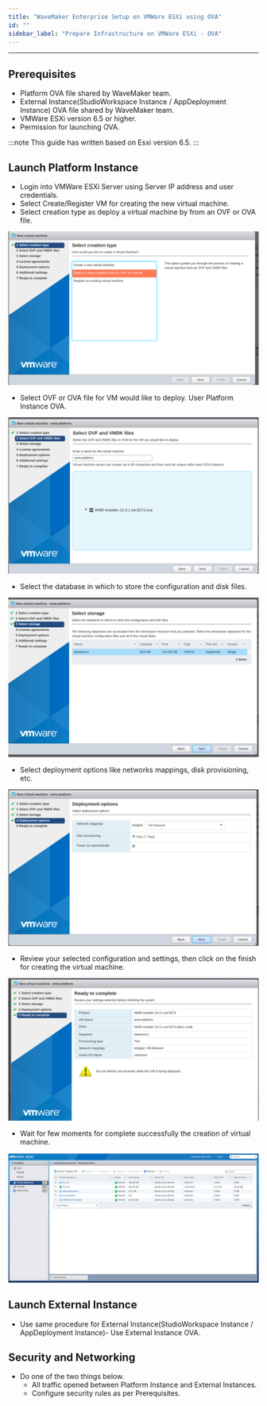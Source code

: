 ```yaml
---
title: "WaveMaker Enterprise Setup on VMWare ESXi using OVA"
id: ""
sidebar_label: "Prepare Infrastructure on VMWare ESXi - OVA"
---
```

---

## Prerequisites

- Platform OVA file shared by WaveMaker team.
- External Instance(StudioWorkspace Instance / AppDeployment Instance) OVA file shared by WaveMaker team.
- VMWare ESXi version 6.5 or higher.
- Permission for launching OVA.

:::note
This guide has written based on Esxi version 6.5.
:::

## Launch Platform Instance

- Login into VMWare ESXi Server using  Server IP address and user credentials.
- Select Create/Register VM for creating the new virtual machine.
- Select creation type as deploy a virtual machine by from an OVF or OVA file.

[![vm creation type](/learn/assets/wme-setup/vm-creation-by-using-ova/select-vm-creation-type.png)](/learn/assets/wme-setup/vm-creation-by-using-ova/select-vm-creation-type.png)

- Select OVF or OVA file for VM would like to deploy. User Platform Instance OVA.

[![selecting ova template](/learn/assets/wme-setup/vm-creation-by-using-ova/selecting-the-ovf-template-for-deploy.png)](/learn/assets//wme-setup/vm-creation-by-using-ova/selecting-the-ovf-template-for-deploy.png)

- Select the database in which to store the configuration and disk files.

[![select database](/learn/assets/wme-setup/vm-creation-by-using-ova/selecting-the-database-for-storage.png)](/learn/assets/wme-setup/vm-creation-by-using-ova/selecting-the-database-for-storage.png)

- Select deployment options like networks mappings, disk provisioning, etc.

[![select deployment option](/learn/assets/wme-setup/vm-creation-by-using-ova/selecting-the-deployment-options-and-networking.png)](/learn/assets/wme-setup/vm-creation-by-using-ova/selecting-the-database-for-storage.png)

- Review your selected configuration and settings, then click on the finish for creating the virtual machine.

[![review](/learn/assets/wme-setup/vm-creation-by-using-ova/review-the-settings.png)](/learn/assets/wme-setup/vm-creation-by-using-ova/review-the-settings.png)

- Wait for few moments for complete successfully the creation of virtual machine.

[![dashboard](/learn/assets/wme-setup/vm-creation-by-using-ova/created-vm-show-in-dashboard.png)](/learn/assets/wme-setup/vm-creation-by-using-ova/created-vm-show-in-dashboard.png)

## Launch External Instance

- Use same procedure for External Instance(StudioWorkspace Instance / AppDeployment Instance)- Use External Instance OVA.

## Security and Networking

- Do one of the two things below.
  - All traffic opened between Platform Instance and External Instances.
  - Configure security rules as per Prerequisites.

